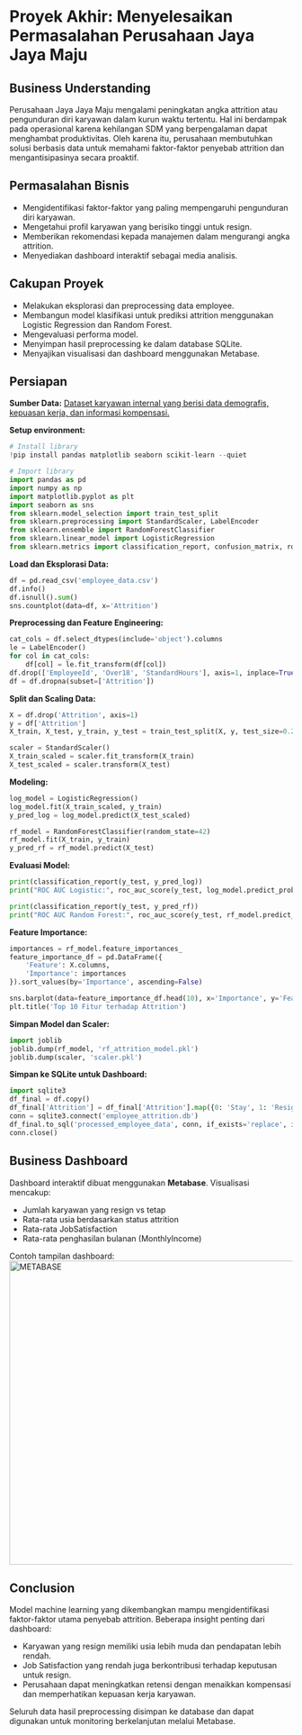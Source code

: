 
# Proyek Akhir: Menyelesaikan Permasalahan Perusahaan Jaya Jaya Maju

## Business Understanding

Perusahaan Jaya Jaya Maju mengalami peningkatan angka attrition atau pengunduran diri karyawan dalam kurun waktu tertentu. Hal ini berdampak pada operasional karena kehilangan SDM yang berpengalaman dapat menghambat produktivitas. Oleh karena itu, perusahaan membutuhkan solusi berbasis data untuk memahami faktor-faktor penyebab attrition dan mengantisipasinya secara proaktif.

## Permasalahan Bisnis

- Mengidentifikasi faktor-faktor yang paling mempengaruhi pengunduran diri karyawan.
- Mengetahui profil karyawan yang berisiko tinggi untuk resign.
- Memberikan rekomendasi kepada manajemen dalam mengurangi angka attrition.
- Menyediakan dashboard interaktif sebagai media analisis.

## Cakupan Proyek

- Melakukan eksplorasi dan preprocessing data employee.
- Membangun model klasifikasi untuk prediksi attrition menggunakan Logistic Regression dan Random Forest.
- Mengevaluasi performa model.
- Menyimpan hasil preprocessing ke dalam database SQLite.
- Menyajikan visualisasi dan dashboard menggunakan Metabase.

## Persiapan

**Sumber Data:** [Dataset karyawan internal yang berisi data demografis, kepuasan kerja, dan informasi kompensasi.](https://github.com/dicodingacademy/dicoding_dataset/blob/main/employee/employee_data.csv)

**Setup environment:**

```python
# Install library
!pip install pandas matplotlib seaborn scikit-learn --quiet

# Import library
import pandas as pd
import numpy as np
import matplotlib.pyplot as plt
import seaborn as sns
from sklearn.model_selection import train_test_split
from sklearn.preprocessing import StandardScaler, LabelEncoder
from sklearn.ensemble import RandomForestClassifier
from sklearn.linear_model import LogisticRegression
from sklearn.metrics import classification_report, confusion_matrix, roc_auc_score
```

**Load dan Eksplorasi Data:**

```python
df = pd.read_csv('employee_data.csv')
df.info()
df.isnull().sum()
sns.countplot(data=df, x='Attrition')
```

**Preprocessing dan Feature Engineering:**

```python
cat_cols = df.select_dtypes(include='object').columns
le = LabelEncoder()
for col in cat_cols:
    df[col] = le.fit_transform(df[col])
df.drop(['EmployeeId', 'Over18', 'StandardHours'], axis=1, inplace=True)
df = df.dropna(subset=['Attrition'])
```

**Split dan Scaling Data:**

```python
X = df.drop('Attrition', axis=1)
y = df['Attrition']
X_train, X_test, y_train, y_test = train_test_split(X, y, test_size=0.2, stratify=y, random_state=42)

scaler = StandardScaler()
X_train_scaled = scaler.fit_transform(X_train)
X_test_scaled = scaler.transform(X_test)
```

**Modeling:**

```python
log_model = LogisticRegression()
log_model.fit(X_train_scaled, y_train)
y_pred_log = log_model.predict(X_test_scaled)

rf_model = RandomForestClassifier(random_state=42)
rf_model.fit(X_train, y_train)
y_pred_rf = rf_model.predict(X_test)
```

**Evaluasi Model:**

```python
print(classification_report(y_test, y_pred_log))
print("ROC AUC Logistic:", roc_auc_score(y_test, log_model.predict_proba(X_test_scaled)[:, 1]))

print(classification_report(y_test, y_pred_rf))
print("ROC AUC Random Forest:", roc_auc_score(y_test, rf_model.predict_proba(X_test)[:, 1]))
```

**Feature Importance:**

```python
importances = rf_model.feature_importances_
feature_importance_df = pd.DataFrame({
    'Feature': X.columns,
    'Importance': importances
}).sort_values(by='Importance', ascending=False)

sns.barplot(data=feature_importance_df.head(10), x='Importance', y='Feature')
plt.title('Top 10 Fitur terhadap Attrition')
```

**Simpan Model dan Scaler:**

```python
import joblib
joblib.dump(rf_model, 'rf_attrition_model.pkl')
joblib.dump(scaler, 'scaler.pkl')
```

**Simpan ke SQLite untuk Dashboard:**

```python
import sqlite3
df_final = df.copy()
df_final['Attrition'] = df_final['Attrition'].map({0: 'Stay', 1: 'Resign'})
conn = sqlite3.connect('employee_attrition.db')
df_final.to_sql('processed_employee_data', conn, if_exists='replace', index=False)
conn.close()
```

## Business Dashboard

Dashboard interaktif dibuat menggunakan **Metabase**. Visualisasi mencakup:
- Jumlah karyawan yang resign vs tetap
- Rata-rata usia berdasarkan status attrition
- Rata-rata JobSatisfaction
- Rata-rata penghasilan bulanan (MonthlyIncome)

Contoh tampilan dashboard:
<img width="540" alt="METABASE" src="https://github.com/user-attachments/assets/65adc784-061f-4561-b8e8-48d3d49dae90" />

## Conclusion

Model machine learning yang dikembangkan mampu mengidentifikasi faktor-faktor utama penyebab attrition. Beberapa insight penting dari dashboard:
- Karyawan yang resign memiliki usia lebih muda dan pendapatan lebih rendah.
- Job Satisfaction yang rendah juga berkontribusi terhadap keputusan untuk resign.
- Perusahaan dapat meningkatkan retensi dengan menaikkan kompensasi dan memperhatikan kepuasan kerja karyawan.

Seluruh data hasil preprocessing disimpan ke database dan dapat digunakan untuk monitoring berkelanjutan melalui Metabase.
